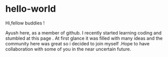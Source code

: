 # hello-world

Hi,fellow buddies !

Ayush here, as a member of github. I recently started learning coding and stumbled at this page . At first glance it was filled with many ideas and the community here was great so i decided to join myself .Hope to have collaboration with some of you in the near uncertain future.
